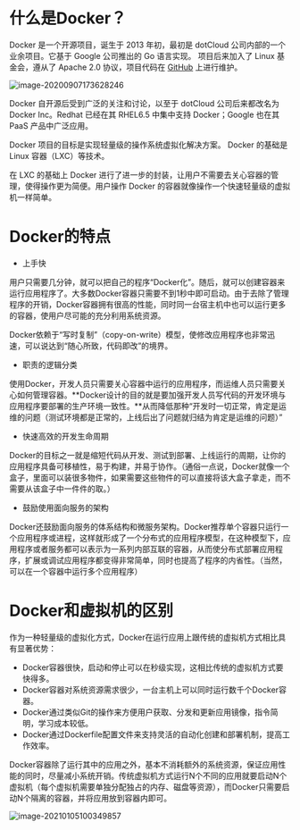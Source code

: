 # 什么是Docker？

Docker 是一个开源项目，诞生于 2013 年初，最初是 dotCloud 公司内部的一个业余项目。它基于 Google 公司推出的 Go 语言实现。 项目后来加入了 Linux 基金会，遵从了 Apache 2.0 协议，项目代码在 [GitHub](https://github.com/docker/docker) 上进行维护。

![image-20200907173628246](http://rocks526.top/lzx/image-20200907173628246.png)

Docker 自开源后受到广泛的关注和讨论，以至于 dotCloud 公司后来都改名为 Docker Inc。Redhat 已经在其 RHEL6.5 中集中支持 Docker；Google 也在其 PaaS 产品中广泛应用。

Docker 项目的目标是实现轻量级的操作系统虚拟化解决方案。 Docker 的基础是 Linux 容器（LXC）等技术。

在 LXC 的基础上 Docker 进行了进一步的封装，让用户不需要去关心容器的管理，使得操作更为简便。用户操作 Docker 的容器就像操作一个快速轻量级的虚拟机一样简单。

# Docker的特点

- 上手快

用户只需要几分钟，就可以把自己的程序“Docker化”。随后，就可以创建容器来运行应用程序了。大多数Docker容器只需要不到1秒中即可启动。由于去除了管理程序的开销，Docker容器拥有很高的性能，同时同一台宿主机中也可以运行更多的容器，使用户尽可能的充分利用系统资源。

Docker依赖于“写时复制”（copy-on-write）模型，使修改应用程序也非常迅速，可以说达到“随心所致，代码即改”的境界。	

- 职责的逻辑分类

使用Docker，开发人员只需要关心容器中运行的应用程序，而运维人员只需要关心如何管理容器。**Docker设计的目的就是要加强开发人员写代码的开发环境与应用程序要部署的生产环境一致性。**从而降低那种“开发时一切正常，肯定是运维的问题（测试环境都是正常的，上线后出了问题就归结为肯定是运维的问题）”

- 快速高效的开发生命周期

Docker的目标之一就是缩短代码从开发、测试到部署、上线运行的周期，让你的应用程序具备可移植性，易于构建，并易于协作。（通俗一点说，Docker就像一个盒子，里面可以装很多物件，如果需要这些物件的可以直接将该大盒子拿走，而不需要从该盒子中一件件的取。）

- 鼓励使用面向服务的架构

Docker还鼓励面向服务的体系结构和微服务架构。Docker推荐单个容器只运行一个应用程序或进程，这样就形成了一个分布式的应用程序模型，在这种模型下，应用程序或者服务都可以表示为一系列内部互联的容器，从而使分布式部署应用程序，扩展或调试应用程序都变得非常简单，同时也提高了程序的内省性。（当然，可以在一个容器中运行多个应用程序）

# Docker和虚拟机的区别

作为一种轻量级的虚拟化方式，Docker在运行应用上跟传统的虚拟机方式相比具有显著优势：

- Docker容器很快，启动和停止可以在秒级实现，这相比传统的虚拟机方式要快得多。
- Docker容器对系统资源需求很少，一台主机上可以同时运行数千个Docker容器。
- Docker通过类似Git的操作来方便用户获取、分发和更新应用镜像，指令简明，学习成本较低。
- Docker通过Dockerfile配置文件来支持灵活的自动化创建和部署机制，提高工作效率。

Docker容器除了运行其中的应用之外，基本不消耗额外的系统资源，保证应用性能的同时，尽量减小系统开销。传统虚拟机方式运行N个不同的应用就要启动N个虚拟机（每个虚拟机需要单独分配独占的内存、磁盘等资源），而Docker只需要启动N个隔离的容器，并将应用放到容器内即可。

![image-20210105100349857](http://rocks526.top/lzx/image-20210105100349857.png)